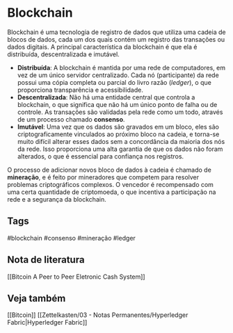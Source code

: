 # Blockchain

Blockchain é uma tecnologia de registro de dados que utiliza uma cadeia de blocos de dados, cada um dos quais contém um registro das transações ou dados digitais. A principal característica da blockchain é que ela é distribuída, descentralizada e imutável.

- **Distribuída**: A blockchain é mantida por uma rede de computadores, em vez de um único servidor centralizado. Cada nó (participante) da rede possui uma cópia completa ou parcial do livro razão (_ledger_), o que proporciona transparência e acessibilidade.
- **Descentralizada**: Não há uma entidade central que controla a blockchain, o que significa que não há um único ponto de falha ou de controle. As transações são validadas pela rede como um todo, através de um processo chamado **consenso**.
- **Imutável**: Uma vez que os dados são gravados em um bloco, eles são criptograficamente vinculados ao próximo bloco na cadeia, e torna-se muito difícil alterar esses dados sem a concordância da maioria dos nós da rede. Isso proporciona uma alta garantia de que os dados não foram alterados, o que é essencial para confiança nos registros.

O processo de adicionar novos bloco de dados à cadeia é chamado de **mineração**, e é feito por mineradores que competem para resolver problemas criptográficos complexos. O vencedor é recompensado com uma certa quantidade de criptomoeda, o que incentiva a participação na rede e a segurança da blockchain.

## Tags

#blockchain #consenso #mineração #ledger

## Nota de literatura

[[Bitcoin A Peer to Peer Eletronic Cash System]]
## Veja também

[[Bitcoin]]
[[Zettelkasten/03 - Notas Permanentes/Hyperledger Fabric|Hyperledger Fabric]]
